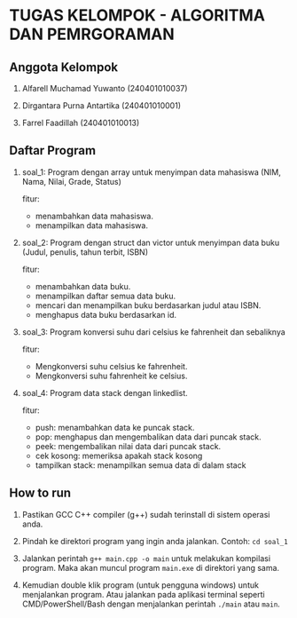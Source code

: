 # TUGAS KELOMPOK - ALGORITMA DAN PEMRGORAMAN

## Anggota Kelompok

1. Alfarell Muchamad Yuwanto (240401010037)

2. Dirgantara Purna Antartika (240401010001)

3. Farrel Faadillah (240401010013)

## Daftar Program

1. soal_1: Program dengan array untuk menyimpan data mahasiswa (NIM, Nama, Nilai, Grade, Status)

   fitur:

   - menambahkan data mahasiswa.
   - menampilkan data mahasiswa.

2. soal_2: Program dengan struct dan victor untuk menyimpan data buku (Judul, penulis, tahun terbit, ISBN)

   fitur:

   - menambahkan data buku.
   - menampilkan daftar semua data buku.
   - mencari dan menampilkan buku berdasarkan judul atau ISBN.
   - menghapus data buku berdasarkan id.

3. soal_3: Program konversi suhu dari celsius ke fahrenheit dan sebaliknya

   fitur:

   - Mengkonversi suhu celsius ke fahrenheit.
   - Mengkonversi suhu fahrenheit ke celsius.

4. soal_4: Program data stack dengan linkedlist.

   fitur:

   - push: menambahkan data ke puncak stack.
   - pop: menghapus dan mengembalikan data dari puncak stack.
   - peek: mengembalikan nilai data dari puncak stack.
   - cek kosong: memeriksa apakah stack kosong
   - tampilkan stack: menampilkan semua data di dalam stack

## How to run

1. Pastikan GCC C++ compiler (g++) sudah terinstall di sistem operasi anda.

2. Pindah ke direktori program yang ingin anda jalankan. Contoh: `cd soal_1`

3. Jalankan perintah `g++ main.cpp -o main` untuk melakukan kompilasi program. Maka akan muncul program `main.exe` di direktori yang sama.

4. Kemudian double klik program (untuk pengguna windows) untuk menjalankan program. Atau jalankan pada aplikasi terminal seperti CMD/PowerShell/Bash dengan menjalankan perintah `./main` atau `main`.
